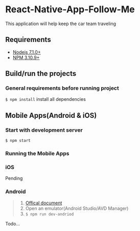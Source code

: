 React-Native-App-Follow-Me
===
This application will help keep the car team traveling
## Requirements
* [Nodejs 7.1.0+](https://nodejs.org/en/)
* [NPM 3.10.9+](https://www.npmjs.com/)

## Build/run the projects
### General requirements before running project
`$ npm install` install all dependencies

## Mobile Apps(Android & iOS)
### Start with development server
`$ npm start`
### Running the Mobile Apps
### iOS
Pending
### Android
>1. [Offical document](http://facebook.github.io/react-native/docs/getting-started.html)
>2. Open an emulator(Android Studio/AVD Manager)
>3. `$ npm run dev-andriod`

Todo...
